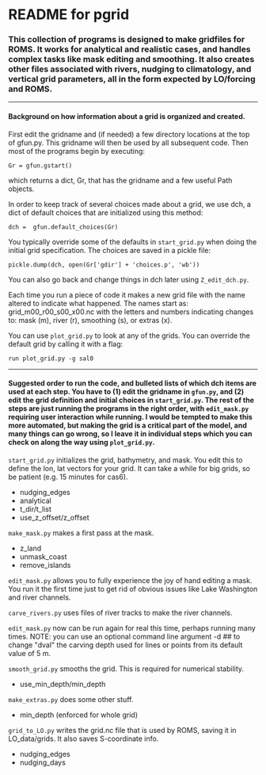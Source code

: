 # README for pgrid

### This collection of programs is designed to make gridfiles for ROMS.  It works for analytical and realistic cases, and handles complex tasks like mask editing and smoothing.  It also creates other files associated with rivers, nudging to climatology, and vertical grid parameters, all in the form expected by LO/forcing and ROMS.

---

#### Background on how information about a grid is organized and created.

First edit the gridname and (if needed) a few directory locations at the top of gfun.py.  This gridname will then be used by all subsequent code.  Then most of the programs begin by executing:
```
Gr = gfun.gstart()
```
which returns a dict, Gr, that has the gridname and a few useful Path objects.

In order to keep track of several choices made about a grid, we use dch, a dict of default choices that are initialized using this method:
```
dch =  gfun.default_choices(Gr)
```
You typically override some of the defaults in `start_grid.py` when doing the initial grid specification.  The choices are saved in a pickle file:
```
pickle.dump(dch, open(Gr['gdir'] + 'choices.p', 'wb'))
```
You can also go back and change things in dch later using `Z_edit_dch.py`.

Each time you run a piece of code it makes a new grid file with the name altered to indicate what happened.  The names start as: grid_m00_r00_s00_x00.nc with the letters and numbers indicating changes to: mask (m), river (r), smoothing (s), or extras (x).

You can use `plot_grid.py` to look at any of the grids.  You can override the default grid by calling it with a flag:
```
run plot_grid.py -g sal0
```
---
#### Suggested order to run the code, and bulleted lists of which dch items are used at each step. You have to (1) edit the gridname in `gfun.py`, and (2) edit the grid definition and initial choices in `start_grid.py`.  The rest of the steps are just running the programs in the right order, with `edit_mask.py` requiring user interaction while running.  I would be tempted to make this more automated, but making the grid is a critical part of the model, and many  things can go wrong, so I leave it in individual steps which you can check on along the way using `plot_grid.py`.

`start_grid.py` initializes the grid, bathymetry, and mask. You edit this to define the lon, lat vectors for your grid. It can take a while for big grids, so be patient (e.g. 15 minutes for cas6).
- nudging_edges
- analytical
- t_dir/t_list
- use_z_offset/z_offset

`make_mask.py` makes a first pass at the mask.
- z_land
- unmask_coast
- remove_islands

`edit_mask.py` allows you to fully experience the joy of hand editing a mask.  You run it the first time just to get rid of obvious issues like Lake Washington and river channels.

`carve_rivers.py` uses files of river tracks to make the river channels.

`edit_mask.py` now can be run again for real this time, perhaps running many times. NOTE: you can use an optional command line argument -d ## to change "dval" the carving depth used for lines or points from its default value of 5 m.

`smooth_grid.py` smooths the grid.  This is required for numerical stability.
- use_min_depth/min_depth

`make_extras.py` does some other stuff.
- min_depth (enforced for whole grid)

`grid_to_LO.py` writes the grid.nc file that is used by ROMS, saving it in LO_data/grids. It also saves S-coordinate info.
- nudging_edges
- nudging_days
